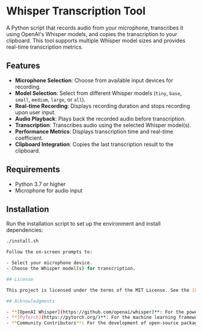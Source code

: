 # Whisper Transcription Tool

A Python script that records audio from your microphone, transcribes it using OpenAI's Whisper models, and copies the transcription to your clipboard. This tool supports multiple Whisper model sizes and provides real-time transcription metrics.

## Features

- **Microphone Selection**: Choose from available input devices for recording.
- **Model Selection**: Select from different Whisper models (`tiny`, `base`, `small`, `medium`, `large`, or `all`).
- **Real-time Recording**: Displays recording duration and stops recording upon user input.
- **Audio Playback**: Plays back the recorded audio before transcription.
- **Transcription**: Transcribes audio using the selected Whisper model(s).
- **Performance Metrics**: Displays transcription time and real-time coefficient.
- **Clipboard Integration**: Copies the last transcription result to the clipboard.

## Requirements

- Python 3.7 or higher
- Microphone for audio input

## Installation

Run the installation script to set up the environment and install dependencies:

```bash
./install.sh

Follow the on-screen prompts to:

- Select your microphone device.
- Choose the Whisper model(s) for transcription.

## License

This project is licensed under the terms of the MIT License. See the [LICENSE](LICENSE) file for details.

## Acknowledgments

- **[OpenAI Whisper](https://github.com/openai/whisper)**: For the powerful speech recognition models.
- **[PyTorch](https://pytorch.org/)**: For the machine learning framework used to run Whisper models.
- **Community Contributors**: For the development of open-source packages utilized in this project.

